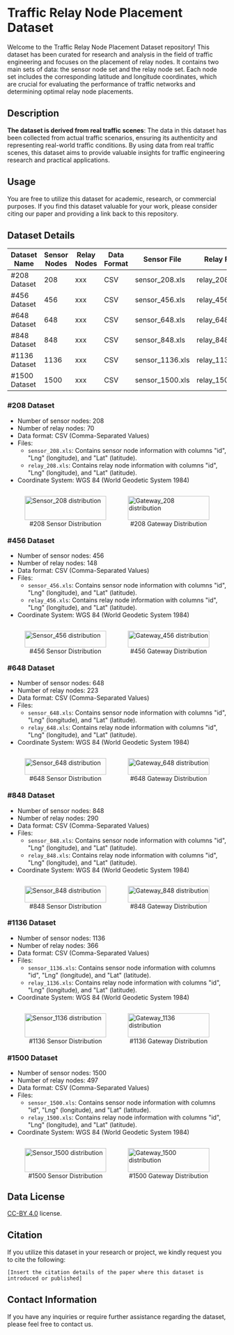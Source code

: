 # Traffic Relay Node Placement Dataset

Welcome to the Traffic Relay Node Placement Dataset repository! This dataset has been curated for research and analysis in the field of traffic engineering and focuses on the placement of relay nodes. It contains two main sets of data: the sensor node set and the relay node set. Each node set includes the corresponding latitude and longitude coordinates, which are crucial for evaluating the performance of traffic networks and determining optimal relay node placements.

## Description
**The dataset is derived from real traffic scenes**: The data in this dataset has been collected from actual traffic scenarios, ensuring its authenticity and representing real-world traffic conditions. By using data from real traffic scenes, this dataset aims to provide valuable insights for traffic engineering research and practical applications.

## Usage

You are free to utilize this dataset for academic, research, or commercial purposes. If you find this dataset valuable for your work, please consider citing our paper and providing a link back to this repository.

## Dataset Details
| Dataset Name   | Sensor Nodes | Relay Nodes | Data Format | Sensor File         | Relay File          | Coordinate System |
|----------------|--------------|-------------|-------------|---------------------|---------------------|-------------------|
| #208 Dataset   | 208          | xxx          | CSV         | sensor_208.xls   | relay_208.xls    | WGS 84            |
| #456 Dataset   | 456          | xxx          | CSV         | sensor_456.xls      | relay_456.xls       | WGS 84            |
| #648 Dataset   | 648          | xxx          | CSV         | sensor_648.xls   | relay_648.xls    | WGS 84            |
| #848 Dataset   | 848          | xxx         | CSV         | sensor_848.xls   | relay_848.xls    | WGS 84            |
| #1136 Dataset   | 1136          | xxx         | CSV         | sensor_1136.xls      | relay_1136.xls       | WGS 84            |
| #1500 Dataset   | 1500          | xxx         | CSV         | sensor_1500.xls   | relay_1500.xls    | WGS 84            |

### #208 Dataset
- Number of sensor nodes: 208
- Number of relay nodes: 70
- Data format: CSV (Comma-Separated Values)
- Files:
  - `sensor_208.xls`: Contains sensor node information with columns "id", "Lng" (longitude), and "Lat" (latitude).
  - `relay_208.xls`: Contains relay node information with columns "id", "Lng" (longitude), and "Lat" (latitude).
- Coordinate System: WGS 84 (World Geodetic System 1984)
<!-- - 显示节点分布图像 -->
<div style="display: flex; justify-content: space-between;">
    <figure style="width: 49%; margin-right: 10px;">
        <img src="../images/sensor208.png" style="width: 100%; height: auto;" alt="Sensor_208 distribution">
        <figcaption style="text-align: center;">#208 Sensor Distribution</figcaption>
    </figure>
    <figure style="width: 49%;">
        <img src="../images/gateway208.png" style="width: 100%; height: auto;" alt="Gateway_208 distribution">
        <figcaption style="text-align: center;">#208 Gateway Distribution</figcaption>
    </figure>
</div>


### #456 Dataset
- Number of sensor nodes: 456
- Number of relay nodes: 148
- Data format: CSV (Comma-Separated Values)
- Files:
  - `sensor_456.xls`: Contains sensor node information with columns "id", "Lng" (longitude), and "Lat" (latitude).
  - `relay_456.xls`: Contains relay node information with columns "id", "Lng" (longitude), and "Lat" (latitude).
- Coordinate System: WGS 84 (World Geodetic System 1984)

<!-- - 显示节点分布图像 -->
<div style="display: flex; justify-content: space-between;">
    <figure style="width: 49%; margin-right: 10px;">
        <img src="../images/sensor456.png" style="width: 100%; height: auto;" alt="Sensor_456 distribution">
        <figcaption style="text-align: center;">#456 Sensor Distribution</figcaption>
    </figure>
    <figure style="width: 49%;">
        <img src="../images/gateway456.png" style="width: 100%; height: auto;" alt="Gateway_456 distribution">
        <figcaption style="text-align: center;">#456 Gateway Distribution</figcaption>
    </figure>
</div>

### #648 Dataset
- Number of sensor nodes: 648
- Number of relay nodes: 223
- Data format: CSV (Comma-Separated Values)
- Files:
  - `sensor_648.xls`: Contains sensor node information with columns "id", "Lng" (longitude), and "Lat" (latitude).
  - `relay_648.xls`: Contains relay node information with columns "id", "Lng" (longitude), and "Lat" (latitude).
- Coordinate System: WGS 84 (World Geodetic System 1984)

<!-- - 显示节点分布图像 -->
<div style="display: flex; justify-content: space-between;">
    <figure style="width: 49%; margin-right: 10px;">
        <img src="../images/sensor648.png" style="width: 100%; height: auto;" alt="Sensor_648 distribution">
        <figcaption style="text-align: center;">#648 Sensor Distribution</figcaption>
    </figure>
    <figure style="width: 49%;">
        <img src="../images/gateway648.png" style="width: 100%; height: auto;" alt="Gateway_648 distribution">
        <figcaption style="text-align: center;">#648 Gateway Distribution</figcaption>
    </figure>
</div>


### #848 Dataset
- Number of sensor nodes: 848
- Number of relay nodes: 290
- Data format: CSV (Comma-Separated Values)
- Files:
  - `sensor_848.xls`: Contains sensor node information with columns "id", "Lng" (longitude), and "Lat" (latitude).
  - `relay_848.xls`: Contains relay node information with columns "id", "Lng" (longitude), and "Lat" (latitude).
- Coordinate System: WGS 84 (World Geodetic System 1984)

<!-- - 显示节点分布图像 -->
<div style="display: flex; justify-content: space-between;">
    <figure style="width: 49%; margin-right: 10px;">
        <img src="../images/sensor848.png" style="width: 100%; height: auto;" alt="Sensor_848 distribution">
        <figcaption style="text-align: center;">#848 Sensor Distribution</figcaption>
    </figure>
    <figure style="width: 49%;">
        <img src="../images/gateway848.png" style="width: 100%; height: auto;" alt="Gateway_848 distribution">
        <figcaption style="text-align: center;">#848 Gateway Distribution</figcaption>
    </figure>
</div>



### #1136 Dataset
- Number of sensor nodes: 1136
- Number of relay nodes: 366
- Data format: CSV (Comma-Separated Values)
- Files:
  - `sensor_1136.xls`: Contains sensor node information with columns "id", "Lng" (longitude), and "Lat" (latitude).
  - `relay_1136.xls`: Contains relay node information with columns "id", "Lng" (longitude), and "Lat" (latitude).
- Coordinate System: WGS 84 (World Geodetic System 1984)


<!-- - 显示节点分布图像 -->
<div style="display: flex; justify-content: space-between;">
    <figure style="width: 49%; margin-right: 10px;">
        <img src="../images/sensor1136.png" style="width: 100%; height: auto;" alt="Sensor_1136 distribution">
        <figcaption style="text-align: center;">#1136 Sensor Distribution</figcaption>
    </figure>
    <figure style="width: 49%;">
        <img src="../images/gateway1136.png" style="width: 100%; height: auto;" alt="Gateway_1136 distribution">
        <figcaption style="text-align: center;">#1136 Gateway Distribution</figcaption>
    </figure>
</div>


### #1500 Dataset
- Number of sensor nodes: 1500
- Number of relay nodes: 497
- Data format: CSV (Comma-Separated Values)
- Files:
  - `sensor_1500.xls`: Contains sensor node information with columns "id", "Lng" (longitude), and "Lat" (latitude).
  - `relay_1500.xls`: Contains relay node information with columns "id", "Lng" (longitude), and "Lat" (latitude).
- Coordinate System: WGS 84 (World Geodetic System 1984)

<!-- - 显示节点分布图像 -->
<div style="display: flex; justify-content: space-between;">
    <figure style="width: 49%; margin-right: 10px;">
        <img src="../images/sensor1500.png" style="width: 100%; height: auto;" alt="Sensor_1500 distribution">
        <figcaption style="text-align: center;">#1500 Sensor Distribution</figcaption>
    </figure>
    <figure style="width: 49%;">
        <img src="../images/gateway1500.png" style="width: 100%; height: auto;" alt="Gateway_1500 distribution">
        <figcaption style="text-align: center;">#1500 Gateway Distribution</figcaption>
    </figure>
</div>


## Data License
[CC-BY 4.0](./LICENSE) license.


## Citation

If you utilize this dataset in your research or project, we kindly request you to cite the following:
```
[Insert the citation details of the paper where this dataset is introduced or published]
```

## Contact Information

If you have any inquiries or require further assistance regarding the dataset, please feel free to contact us.


